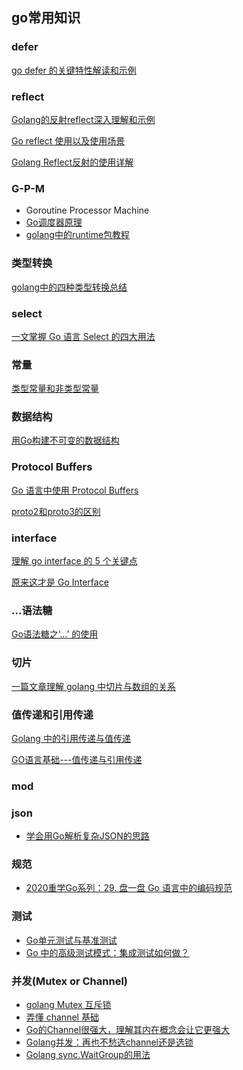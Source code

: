 ## go常用知识

### defer
[go defer 的关键特性解读和示例](https://juejin.im/entry/5976cebd6fb9a06b9f46f9b4)

### reflect
[Golang的反射reflect深入理解和示例](https://juejin.im/post/5a75a4fb5188257a82110544)

[Go reflect 使用以及使用场景](https://studygolang.com/articles/25624?utm_source=tuicool&utm_medium=referral)

[Golang Reflect反射的使用详解](https://my.oschina.net/90design/blog/1614820)

### G-P-M
* Goroutine Processor Machine 
* [Go调度器原理](https://mp.weixin.qq.com/s/enjlUh9ldfpLUdU1VQFkRA)
* [golang中的runtime包教程](https://www.codercto.com/a/19118.html)

### 类型转换
[golang中的四种类型转换总结](https://studygolang.com/articles/27663#reply0)

### select
[一文掌握 Go 语言 Select 的四大用法](https://mp.weixin.qq.com/s/-i-PoCTPuhRpd4cAKpNwuw)

### 常量
[类型常量和非类型常量](https://mp.weixin.qq.com/s/L6ysPUCyYhAwL6PsKXykhQ)

### 数据结构
[用Go构建不可变的数据结构](https://mp.weixin.qq.com/s/bCzAmt8LnOJgd46LNHZtTg)

### Protocol Buffers
[Go 语言中使用 Protocol Buffers](https://studygolang.com/articles/27659#reply0)

[proto2和proto3的区别](https://blog.csdn.net/weixin_34294649/article/details/92170258)

### interface
[理解 go interface 的 5 个关键点](https://juejin.im/entry/5974a9b051882573bf0a3b62)

[原来这才是 Go Interface](https://juejin.im/post/5d8877f1f265da03986c311c)

### ...语法糖
[Go语法糖之‘...’ 的使用](https://studygolang.com/articles/15357)

### 切片
[一篇文章理解 golang 中切片与数组的关系](https://studygolang.com/articles/27012)

### 值传递和引用传递
[Golang 中的引用传递与值传递](https://studygolang.com/articles/23806?fr=sidebar)

[GO语言基础---值传递与引用传递](https://www.cnblogs.com/yunweiqiang/p/12392331.html)

### mod

### json
* [学会用Go解析复杂JSON的思路](https://mp.weixin.qq.com/s?__biz=MzAxMTA4Njc0OQ==&mid=2651439322&idx=3&sn=0005684fb448b1f5f505aa2405619ce9&chksm=80bb1e28b7cc973e0e74d8c83401073c4be84c14bb33f8204f34a5d85052ef52d2d09230b5c5&scene=126&sessionid=1587689528&key=955c0459e70002ad523387acd3b3eed782a8a47f7e448948e7fd78623b758b2cdeb21b51fdac3c53129c9791cf03215db9397ec83414ff4f87b78ac845d47acdcd00462ab940a905932ebcc9cdbe7c5a&ascene=1&uin=MTExODQ5NTYyNA%3D%3D&devicetype=Windows+10+x64&version=62090069&lang=zh_CN&exportkey=A1pyaiCphLkMqejEaSW%2BA54%3D&pass_ticket=HnyNkGzYusJBNirviaa0Rsc4zAAeodXg%2BdNf6srMaB6%2FxVmdZwzXGAocm2aT1rlm)

### 规范
* [2020重学Go系列：29. 盘一盘 Go 语言中的编码规范](https://mp.weixin.qq.com/s?__biz=MzAxMTA4Njc0OQ==&mid=2651439317&idx=4&sn=51578c3def9a4a049da02b6571aed405&chksm=80bb1e27b7cc97311234ad2a29d1416c082d9faf3e2ef8ed9a11fa9f16f120cc3404ec57699b&scene=21#wechat_redirect)

### 测试
* [Go单元测试与基准测试](https://www.cnblogs.com/wayne666/p/10559900.html)
* [Go 中的高级测试模式：集成测试如何做？](https://mp.weixin.qq.com/s/o71M9SU_fh8suuRdOaZ0Bw)

### 并发(Mutex or Channel)
* [golang Mutex 互斥锁](https://juejin.im/post/5ca57ca9e51d452d1a071638)
* [弄懂 channel 基础](https://juejin.im/entry/58957b49b123db16a396f6ac)
* [Go的Channel很强大，理解其内在概念会让它更强大](https://mp.weixin.qq.com/s?__biz=MzAxMTA4Njc0OQ==&mid=2651439194&idx=2&sn=bdb31ad64ba5b00f7f025ba0e9d93004&chksm=80bb1ea8b7cc97be38de663c79f74b06c86ffa8dd2cd9fe851c2fe77e4fa61b2826df900a8f8&scene=126&sessionid=1586836894&key=caf03409094d441c8dcca2d2dd16a26cb1bb788c070b4e26356ac42c8a6d0589d5635f404107b014086738223c259a97277211b882cb3da90546c976422e3a4e81366d833ba83b44e15f6e9cff348a7d&ascene=1&uin=MTExODQ5NTYyNA%3D%3D&devicetype=Windows+10&version=62080079&lang=zh_CN&exportkey=A6EBp9HTFg%2F84Iz3%2FcDVnHA%3D&pass_ticket=JRLqBGqcGFGp70CM1no6O7f%2BXtBJ5LkM7WWtupF1F6W6BFF79RiA1Sr9rnrRyufr)
* [Golang并发：再也不愁选channel还是选锁](https://www.jianshu.com/p/df973e890663)
* [Golang sync.WaitGroup的用法](https://studygolang.com/articles/12972?fr=sidebar)